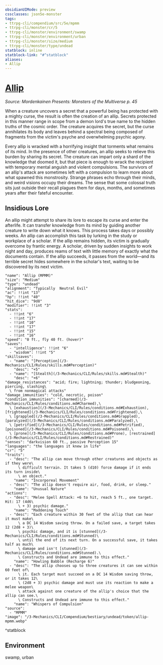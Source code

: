 ```yaml
---
obsidianUIMode: preview
cssclasses: json5e-monster
tags:
- ttrpg-cli/compendium/src/5e/mpmm
- ttrpg-cli/monster/cr/5
- ttrpg-cli/monster/environment/swamp
- ttrpg-cli/monster/environment/urban
- ttrpg-cli/monster/size/medium
- ttrpg-cli/monster/type/undead
statblock: inline
statblock-link: "#^statblock"
aliases:
- Allip
---
```

# [Allip](3-Mechanics\CLI\Compendium\bestiary\undead/allip-mpmm.md)
*Source: Mordenkainen Presents: Monsters of the Multiverse p. 45*  

When a creature uncovers a secret that a powerful being has protected with a mighty curse, the result is often the creation of an allip. Secrets protected in this manner range in scope from a demon lord's true name to the hidden truths of the cosmic order. The creature acquires the secret, but the curse annihilates its body and leaves behind a spectral being composed of fragments from the victim's psyche and overwhelming psychic agony.

Every allip is wracked with a horrifying insight that torments what remains of its mind. In the presence of other creatures, an allip seeks to relieve this burden by sharing its secret. The creature can impart only a shard of the knowledge that doomed it, but that piece is enough to wrack the recipient with temporary mental anguish and violent compulsions. The survivors of an allip's attack are sometimes left with a compulsion to learn more about what spawned this monstrosity. Strange phrases echo through their minds, and weird visions occupy their dreams. The sense that some colossal truth sits just outside their recall plagues them for days, months, and sometimes years after their fateful encounter.

## Insidious Lore

An allip might attempt to share its lore to escape its curse and enter the afterlife. It can transfer knowledge from its mind by guiding another creature to write down what it knows. This process takes days or possibly weeks. An allip can accomplish this task by lurking in the study or workplace of a scholar. If the allip remains hidden, its victim is gradually overcome by frantic energy. A scholar, driven by sudden insights to work night and day, produces reams of text with little memory of exactly what the documents contain. If the allip succeeds, it passes from the world—and its terrible secret hides somewhere in the scholar's text, waiting to be discovered by its next victim.

```statblock
"name": "Allip (MPMM)"
"size": "Medium"
"type": "undead"
"alignment": "Typically  Neutral Evil"
"ac": !!int "13"
"hp": !!int "40"
"hit_dice": "9d8"
"modifier": !!int "3"
"stats":
  - !!int "6"
  - !!int "17"
  - !!int "10"
  - !!int "17"
  - !!int "15"
  - !!int "16"
"speed": "0 ft., fly 40 ft. (hover)"
"saves":
  - "intelligence": !!int "6"
  - "wisdom": !!int "5"
"skillsaves":
  - "name": "[Perception](/3-Mechanics/CLI/Rules/skills.md#Perception)"
    "desc": "+5"
  - "name": "[Stealth](/3-Mechanics/CLI/Rules/skills.md#Stealth)"
    "desc": "+6"
"damage_resistances": "acid; fire; lightning; thunder; bludgeoning, piercing, slashing\
  \ from nonmagical attacks"
"damage_immunities": "cold, necrotic, poison"
"condition_immunities": "[charmed](/3-Mechanics/CLI/Rules/conditions.md#Charmed),\
  \ [exhaustion](/3-Mechanics/CLI/Rules/conditions.md#Exhaustion), [frightened](/3-Mechanics/CLI/Rules/conditions.md#Frightened),\
  \ [grappled](/3-Mechanics/CLI/Rules/conditions.md#Grappled), [paralyzed](/3-Mechanics/CLI/Rules/conditions.md#Paralyzed),\
  \ [petrified](/3-Mechanics/CLI/Rules/conditions.md#Petrified), [poisoned](/3-Mechanics/CLI/Rules/conditions.md#Poisoned),\
  \ [prone](/3-Mechanics/CLI/Rules/conditions.md#Prone), [restrained](/3-Mechanics/CLI/Rules/conditions.md#Restrained)"
"senses": "darkvision 60 ft., passive Perception 15"
"languages": "the languages it knew in life"
"cr": "5"
"traits":
  - "desc": "The allip can move through other creatures and objects as if they were\
      \ difficult terrain. It takes 5 (d10) force damage if it ends its turn inside\
      \ an object."
    "name": "Incorporeal Movement"
  - "desc": "The allip doesn't require air, food, drink, or sleep."
    "name": "Unusual Nature"
"actions":
  - "desc": "Melee Spell Attack: +6 to hit, reach 5 ft., one target. Hit: 17 (4d6\
      \ + 3) psychic damage."
    "name": "Maddening Touch"
  - "desc": "Each creature within 30 feet of the allip that can hear it must make\
      \ a DC 14 Wisdom saving throw. On a failed save, a target takes 12 (2d8 + 3)\
      \ psychic damage, and it is [stunned](/3-Mechanics/CLI/Rules/conditions.md#Stunned)\
      \ until the end of its next turn. On a successful save, it takes half as much\
      \ damage and isn't [stunned](/3-Mechanics/CLI/Rules/conditions.md#Stunned).\
      \ Constructs and Undead are immune to this effect."
    "name": "Howling Babble (Recharge 6)"
  - "desc": "The allip chooses up to three creatures it can see within 60 feet of\
      \ it. Each target must succeed on a DC 14 Wisdom saving throw, or it takes 12\
      \ (2d8 + 3) psychic damage and must use its reaction to make a melee weapon\
      \ attack against one creature of the allip's choice that the allip can see.\
      \ Constructs and Undead are immune to this effect."
    "name": "Whispers of Compulsion"
"source":
  - "MPMM"
"image": "/3-Mechanics/CLI/Compendium/bestiary/undead/token/allip-mpmm.webp"
```
^statblock

## Environment

swamp, urban